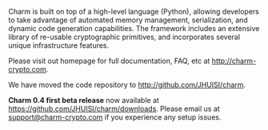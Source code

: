 Charm is built on top of a high-level language (Python), allowing developers to take advantage of automated memory management, serialization, and dynamic code generation capabilities. The framework includes an extensive library of re-usable cryptographic primitives, and incorporates several unique infrastructure features.

Please visit out homepage for full documentation, FAQ, etc at http://charm-crypto.com.

We have moved the code repository to http://github.com/JHUISI/charm.

**Charm 0.4 first beta release** now available at https://github.com/JHUISI/charm/downloads. Please email us at support@charm-crypto.com if you experience any setup issues.
